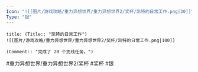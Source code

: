 ```yaml
---
Icon: "![[图片/游戏攻略/重力异想世界/重力异想世界2/奖杯/凯特的日常工作.png|30]]"
Type: "银"
---
```

```ad-common-silver-trophy
title: (Title:: "凯特的日常工作")
![[图片/游戏攻略/重力异想世界/重力异想世界2/奖杯/凯特的日常工作.png|100]]

(Comment:: "完成了 20 个支线任务。")
```

#重力异想世界/重力异想世界2/奖杯 #奖杯 #银
